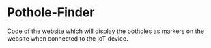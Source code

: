 # Pothole-Finder
Code of the website which will display the potholes as markers on the website when connected to the IoT device.
